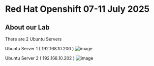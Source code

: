 # Red Hat Openshift 07-11 July 2025

## About our Lab
There are 2 Ubuntu Servers

Ubuntu Server 1 ( 192.168.10.200 )
![image](https://github.com/user-attachments/assets/ef202390-8808-4c7a-b658-f603a1497ff3)

Ubuntu Server 2 ( 192.168.10.202 )
![image](https://github.com/user-attachments/assets/21fa68c2-35cc-464e-b44b-d2cfc60b6f81)
